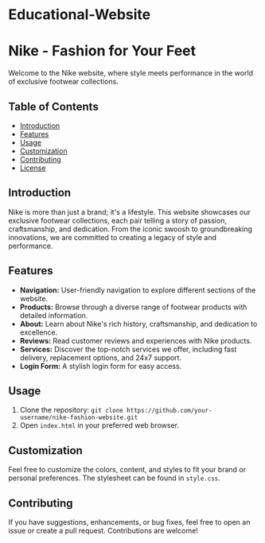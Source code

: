 # Educational-Website
# Nike - Fashion for Your Feet

Welcome to the Nike website, where style meets performance in the world of exclusive footwear collections.

## Table of Contents
- [Introduction](#introduction)
- [Features](#features)
- [Usage](#usage)
- [Customization](#customization)
- [Contributing](#contributing)
- [License](#license)

## Introduction

Nike is more than just a brand; it's a lifestyle. This website showcases our exclusive footwear collections, each pair telling a story of passion, craftsmanship, and dedication. From the iconic swoosh to groundbreaking innovations, we are committed to creating a legacy of style and performance.

## Features

- **Navigation:** User-friendly navigation to explore different sections of the website.
- **Products:** Browse through a diverse range of footwear products with detailed information.
- **About:** Learn about Nike's rich history, craftsmanship, and dedication to excellence.
- **Reviews:** Read customer reviews and experiences with Nike products.
- **Services:** Discover the top-notch services we offer, including fast delivery, replacement options, and 24x7 support.
- **Login Form:** A stylish login form for easy access.

## Usage

1. Clone the repository: `git clone https://github.com/your-username/nike-fashion-website.git`
2. Open `index.html` in your preferred web browser.

## Customization

Feel free to customize the colors, content, and styles to fit your brand or personal preferences. The stylesheet can be found in `style.css`.

## Contributing

If you have suggestions, enhancements, or bug fixes, feel free to open an issue or create a pull request. Contributions are welcome!
